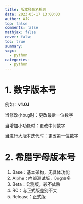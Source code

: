 ```yaml
---
title: 版本号命名规则
date: 2023-05-17 13:00:03
auther: WJS
top: false
comments: false
mathjax: false
cover: false
toc: true
summary:
tags:
  - python
categories:
  - python
---
```


# 1. 数字版本号

例如：**v1.0.1**

当修改小bug时：更改最后一位数字

当增加小功能时：更改中间数字

当进行大版本迭代时：更改第一位数字

# 2. 希腊字母版本号

1. Base：基本架构，无具体功能
2. Alpha：内部测试版，Bug较多
3. Beta：公测版，较不成熟
4. RC：与正式版差别不大
5. Release：正式版

